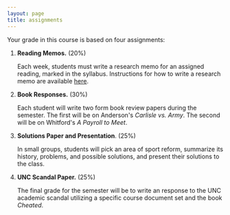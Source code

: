 ```yaml
---
layout: page
title: assignments
---
```


Your grade in this course is based on four assignments:

1. **Reading Memos.** (20%)  
   
   Each week, students must write a research memo for an assigned reading,
   marked in the syllabus. Instructions for how to write a research memo are
   available [here](http://chadblack.net/499F2017/img/precis-memo.pdf).

    
2. **Book Responses.** (30%)
   
   Each student will write two form book review papers during the semester. The
   first will be on Anderson's *Carlisle vs. Army*. The second will be on
   Whitford's *A Payroll to Meet*. 


3. **Solutions Paper and Presentation**. (25%)
   
   In small groups, students will pick an area of sport reform,
   summarize its history, problems, and possible solutions, and
   present their solutions to the class.


4. **UNC Scandal Paper.** (25%)
   
   The final grade for the semester will be to write an response to the
   UNC academic scandal utilizing a specific course document set and the
   book *Cheated*.
   



